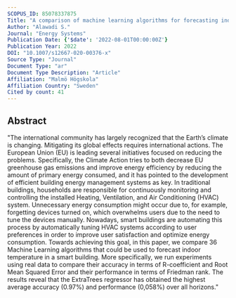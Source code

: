 ```yaml
---
SCOPUS_ID: 85078337875
Title: "A comparison of machine learning algorithms for forecasting indoor temperature in smart buildings"
Author: "Alawadi S."
Journal: "Energy Systems"
Publication Date: {'$date': '2022-08-01T00:00:00Z'}
Publication Year: 2022
DOI: "10.1007/s12667-020-00376-x"
Source Type: "Journal"
Document Type: "ar"
Document Type Description: "Article"
Affiliation: "Malmö Högskola"
Affiliation Country: "Sweden"
Cited by count: 41
---
```


## Abstract
"The international community has largely recognized that the Earth’s climate is changing. Mitigating its global effects requires international actions. The European Union (EU) is leading several initiatives focused on reducing the problems. Specifically, the Climate Action tries to both decrease EU greenhouse gas emissions and improve energy efficiency by reducing the amount of primary energy consumed, and it has pointed to the development of efficient building energy management systems as key. In traditional buildings, households are responsible for continuously monitoring and controlling the installed Heating, Ventilation, and Air Conditioning (HVAC) system. Unnecessary energy consumption might occur due to, for example, forgetting devices turned on, which overwhelms users due to the need to tune the devices manually. Nowadays, smart buildings are automating this process by automatically tuning HVAC systems according to user preferences in order to improve user satisfaction and optimize energy consumption. Towards achieving this goal, in this paper, we compare 36 Machine Learning algorithms that could be used to forecast indoor temperature in a smart building. More specifically, we run experiments using real data to compare their accuracy in terms of R-coefficient and Root Mean Squared Error and their performance in terms of Friedman rank. The results reveal that the ExtraTrees regressor has obtained the highest average accuracy (0.97%) and performance (0,058%) over all horizons."
